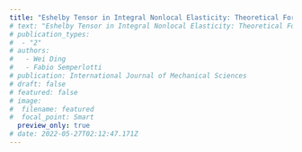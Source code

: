 ```yaml
---
title: "Eshelby Tensor in Integral Nonlocal Elasticity: Theoretical Formulation and Numerical Validation, EMI 2022, Baltimore, MD"
# text: "Eshelby Tensor in Integral Nonlocal Elasticity: Theoretical Formulation and Numerical Validation, EMI 2022, Baltimore, MD"
# publication_types:
#  - "2"
# authors:
#   - Wei Ding
#   - Fabio Semperlotti
# publication: International Journal of Mechanical Sciences
# draft: false
# featured: false
# image:
#  filename: featured
#  focal_point: Smart
  preview_only: true
# date: 2022-05-27T02:12:47.171Z
---
```

